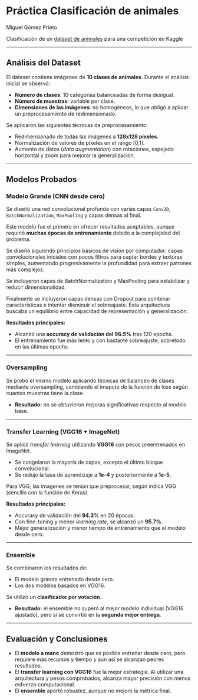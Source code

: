 # Práctica Clasificación de animales
Miguel Gómez Prieto


Clasificación de un [dataset de animales](https://www.kaggle.com/datasets/miguelxp/animalprediction) para una competición en Kaggle  

---

## Análisis del Dataset  
El dataset contiene imágenes de **10 clases de animales**. Durante el análisis inicial se observó:  
- **Número de clases**: 10 categorías balanceadas de forma desigual.  
- **Número de muestras**: variable por clase.  
- **Dimensiones de las imágenes**: no homogéneas, lo que obligó a aplicar un preprocesamiento de redimensionado.  

Se aplicaron las siguientes técnicas de preprocesamiento:  
- Redimensionado de todas las imágenes a **128x128 píxeles**.  
- Normalización de valores de píxeles en el rango [0,1].  
- Aumento de datos (*data augmentation*) con rotaciones, espejado horizontal y zoom para mejorar la generalización.  

---

## Modelos Probados  

### Modelo Grande (CNN desde cero)  
Se diseñó una red convolucional profunda con varias capas `Conv2D`, `BatchNormalization`, `MaxPooling` y capas densas al final.  

Este modelo fue el primero en ofrecer resultados aceptables, aunque requirió **muchas épocas de entrenamiento** debido a la complejidad del problema.  

Se diseñó siguiendo principios básicos de visión por computador: capas convolucionales iniciales con pocos filtros para captar bordes y texturas simples, aumentando progresivamente la profundidad para extraer patrones más complejos. 

Se incluyeron capas de BatchNormalization y MaxPooling para estabilizar y reducir dimensionalidad.

Finalmente se incluyeron capas densas con Dropout para combinar características e intentar disminuir el sobreajuste. Esta arquitectura buscaba un equilibrio entre capacidad de representación y generalización.


**Resultados principales:**  
- Alcanzó una **accuracy de validación del 96.5%** tras 120 epochs.  
- El entrenamiento fue más lento y con bastante sobreajuste, sobretodo en las últimas epochs.  

---

### Oversampling  
Se probó el mismo modelo aplicando técnicas de balanceo de clases mediante oversampling, cambiando el imapcto de la función de loss según cuantas muestras tiene la clase.  
- **Resultado:** no se obtuvieron mejoras significativas respecto al modelo base.  

---

### Transfer Learning (VGG16 + ImageNet)  
Se aplicó *transfer learning* utilizando **VGG16** con pesos preentrenados en ImageNet.  
- Se congelaron la mayoría de capas, excepto el último bloque convolucional.  
- Se redujo la tasa de aprendizaje a **1e-4** y posteriormente a **1e-5**.  

Para VGG, las imagenes se tenían que preprocesar, según indica VGG (sencillo con la función de Keras)

**Resultados principales:**  
- Accuracy de validación del **94.3%** en 20 épocas.  
- Con fine-tuning y menor *learning rate*, se alcanzó un **95.7%**.  
- Mejor generalización y menor tiempo de entrenamiento que el modelo desde cero.  

---

### Ensemble  
Se combinaron los resultados de:  
- El modelo grande entrenado desde cero.  
- Los dos modelos basados en VGG16.  

Se utilizó un **clasificador por votación**.  
- **Resultado:** el ensemble no superó al mejor modelo individual (VGG16 ajustado), pero sí se convirtió en la **segunda mejor entrega**.  

---

## Evaluación y Conclusiones  
- El **modelo a mano** demostró que es posible entrenar desde cero, pero requiere más recursos y tiempo y aun así se alcanzan peores resultados.  
- El **transfer learning con VGG16** fue la mejor estrategia. Al utilizar una arquitectura y pesos comprobados, alcanza mayor precisión con menos esfuerzo computacional. 
- El **ensemble** aportó robustez, aunque no mejoró la métrica final.  


